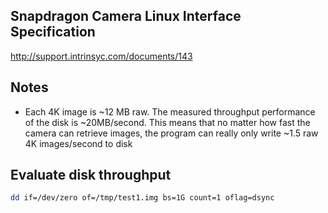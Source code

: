 

## Snapdragon Camera Linux Interface Specification
http://support.intrinsyc.com/documents/143

## Notes
- Each 4K image is ~12 MB raw. The measured throughput performance of the disk
  is ~20MB/second. This means that no matter how fast the camera can retrieve
  images, the program can really only write ~1.5 raw 4K images/second to disk

## Evaluate disk throughput
```bash
dd if=/dev/zero of=/tmp/test1.img bs=1G count=1 oflag=dsync
```
